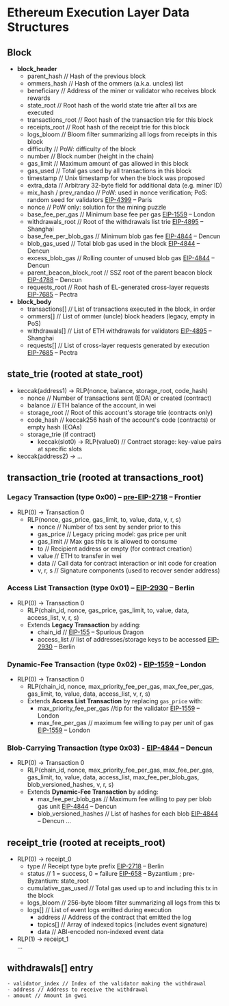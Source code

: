 # Ethereum Execution Layer Data Structures

## Block
- **block_header**
    - parent_hash // Hash of the previous block
    - ommers_hash // Hash of the ommers (a.k.a. uncles) list
    - beneficiary // Address of the miner or validator who receives block rewards
    - state_root // Root hash of the world state trie after all txs are executed
    - transactions_root // Root hash of the transaction trie for this block
    - receipts_root // Root hash of the receipt trie for this block
    - logs_bloom // Bloom filter summarizing all logs from receipts in this block
    - difficulty  // PoW: difficulty of the block
    - number // Block number (height in the chain)
    - gas_limit // Maximum amount of gas allowed in this block
    - gas_used // Total gas used by all transactions in this block
    - timestamp // Unix timestamp for when the block was proposed
    - extra_data // Arbitrary 32-byte field for additional data (e.g. miner ID)
    - mix_hash / prev_randao // PoW: used in nonce verification; PoS: random seed for validators [EIP-4399](https://eips.ethereum.org/EIPS/eip-4399) – Paris
    - nonce // PoW only: solution for the mining puzzle
    - base_fee_per_gas // Minimum base fee per gas [EIP-1559](https://eips.ethereum.org/EIPS/eip-1559) – London
    - withdrawals_root // Root of the withdrawals list trie [EIP-4895](https://eips.ethereum.org/EIPS/eip-4895) – Shanghai
    - base_fee_per_blob_gas // Minimum blob gas fee [EIP-4844](https://eips.ethereum.org/EIPS/eip-4844) – Dencun
    - blob_gas_used // Total blob gas used in the block [EIP-4844](https://eips.ethereum.org/EIPS/eip-4844) – Dencun
    - excess_blob_gas // Rolling counter of unused blob gas [EIP-4844](https://eips.ethereum.org/EIPS/eip-4844) – Dencun
    - parent_beacon_block_root // SSZ root of the parent beacon block [EIP-4788](https://eips.ethereum.org/EIPS/eip-4788) – Dencun
    - requests_root // Root hash of EL-generated cross-layer requests [EIP-7685](https://eips.ethereum.org/EIPS/eip-7685) – Pectra
- **block_body**
    - transactions[] // List of transactions executed in the block, in order
    - ommers[] // List of ommer (uncle) block headers (legacy, empty in PoS)
    - withdrawals[] // List of ETH withdrawals for validators [EIP-4895](https://eips.ethereum.org/EIPS/eip-4895) – Shanghai
    - requests[] // List of cross-layer requests generated by execution [EIP-7685](https://eips.ethereum.org/EIPS/eip-7685) – Pectra


## state_trie (rooted at state_root)
- keccak(address1) -> RLP(nonce, balance, storage_root, code_hash)
    - nonce // Number of transactions sent (EOA) or created (contract)
    - balance // ETH balance of the account, in wei
    - storage_root // Root of this account's storage trie (contracts only)
    - code_hash // keccak256 hash of the account's code (contracts) or empty hash (EOAs)
    - storage_trie (if contract)  
      - keccak(slot0) -> RLP(value0) // Contract storage: key-value pairs at specific slots
- keccak(address2) -> ...

## transaction_trie (rooted at transactions_root)


### Legacy Transaction (type 0x00) – [pre-EIP-2718](https://eips.ethereum.org/EIPS/eip-2718) – Frontier
- RLP(0) -> Transaction 0
    - RLP(nonce, gas_price, gas_limit, to, value, data, v, r, s)
        - nonce // Number of txs sent by sender prior to this
        - gas_price // Legacy pricing model: gas price per unit
        - gas_limit // Max gas this tx is allowed to consume
        - to // Recipient address or empty (for contract creation)
        - value // ETH to transfer in wei
        - data // Call data for contract interaction or init code for creation
        - v, r, s // Signature components (used to recover sender address)

### Access List Transaction (type 0x01) – [EIP-2930](https://eips.ethereum.org/EIPS/eip-2930) – Berlin
- RLP(0) -> Transaction 0
    - RLP(chain_id, nonce, gas_price, gas_limit, to, value, data, access_list, v, r, s)
    - Extends **Legacy Transaction** by adding:
        - chain_id // [EIP-155](https://eips.ethereum.org/EIPS/eip-155) – Spurious Dragon
        - access_list // list of addresses/storage keys to be accessed [EIP-2930](https://eips.ethereum.org/EIPS/eip-2930) – Berlin

### Dynamic-Fee Transaction (type 0x02) - [EIP-1559](https://eips.ethereum.org/EIPS/eip-1559) – London
- RLP(0) -> Transaction 0
    - RLP(chain_id, nonce, max_priority_fee_per_gas, max_fee_per_gas, gas_limit, to, value, data, access_list, v, r, s)
    - Extends **Access List Transaction** by replacing `gas_price` with:
        - max_priority_fee_per_gas //tip for the validator [EIP-1559](https://eips.ethereum.org/EIPS/eip-1559) – London
        - max_fee_per_gas // maximum fee willing to pay per unit of gas [EIP-1559](https://eips.ethereum.org/EIPS/eip-1559) – London

### Blob-Carrying Transaction (type 0x03) - [EIP-4844](https://eips.ethereum.org/EIPS/eip-4844) – Dencun
- RLP(0) -> Transaction 0
    - RLP(chain_id, nonce, max_priority_fee_per_gas, max_fee_per_gas, gas_limit, to, value, data, access_list, max_fee_per_blob_gas, blob_versioned_hashes, v, r, s)
    - Extends **Dynamic-Fee Transaction** by adding:
        - max_fee_per_blob_gas // Maximum fee willing to pay per blob gas unit  [EIP-4844](https://eips.ethereum.org/EIPS/eip-4844) – Dencun
        - blob_versioned_hashes // List of hashes for each blob [EIP-4844](https://eips.ethereum.org/EIPS/eip-4844) – Dencun
...

## receipt_trie (rooted at receipts_root)
- RLP(0) -> receipt_0
    - type // Receipt type byte prefix [EIP-2718](https://eips.ethereum.org/EIPS/eip-2718) – Berlin
    - status // 1 = success, 0 = failure [EIP-658](https://eips.ethereum.org/EIPS/eip-658) – Byzantium ; pre-Byzantium: state_root
    - cumulative_gas_used // Total gas used up to and including this tx in the block
    - logs_bloom // 256-byte bloom filter summarizing all logs from this tx
    - logs[] // List of event logs emitted during execution
        - address // Address of the contract that emitted the log
        - topics[] // Array of indexed topics (includes event signature)
        - data // ABI-encoded non-indexed event data
- RLP(1) -> receipt_1  
  ...

## withdrawals[] entry
    - validator_index // Index of the validator making the withdrawal
    - address // Address to receive the withdrawal
    - amount // Amount in gwei